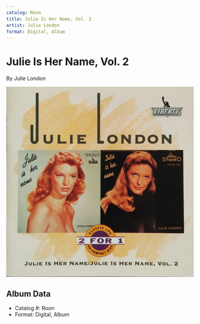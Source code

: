 ```yaml
---
catalog: Roon
title: Julie Is Her Name, Vol. 2
artist: Julie London
format: Digital, Album
---
```


# Julie Is Her Name, Vol. 2

By Julie London

![](../../assets/albumcovers/Julie_London-Julie_Is_Her_Name__Vol_2.png)

## Album Data

- Catalog #: Roon
- Format: Digital, Album

